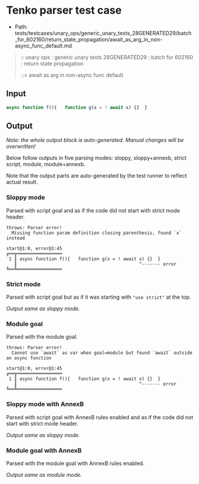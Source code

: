 # Tenko parser test case

- Path: tests/testcases/unary_ops/generic_unary_tests_28GENERATED29/batch_for_602160/return_state_propagation/await_as_arg_in_non-async_func_default.md

> :: unary ops : generic unary tests 28GENERATED29 : batch for 602160 : return state propagation
>
> ::> await as arg in non-async func default

## Input

`````js
async function f(){   function g(x = ! await x) {}  }
`````

## Output

_Note: the whole output block is auto-generated. Manual changes will be overwritten!_

Below follow outputs in five parsing modes: sloppy, sloppy+annexb, strict script, module, module+annexb.

Note that the output parts are auto-generated by the test runner to reflect actual result.

### Sloppy mode

Parsed with script goal and as if the code did not start with strict mode header.

`````
throws: Parser error!
  Missing function param definition closing parenthesis, found `x` instead

start@1:0, error@1:45
╔══╦═════════════════
 1 ║ async function f(){   function g(x = ! await x) {}  }
   ║                                              ^------- error
╚══╩═════════════════

`````

### Strict mode

Parsed with script goal but as if it was starting with `"use strict"` at the top.

_Output same as sloppy mode._

### Module goal

Parsed with the module goal.

`````
throws: Parser error!
  Cannot use `await` as var when goal=module but found `await` outside an async function

start@1:0, error@1:45
╔══╦═════════════════
 1 ║ async function f(){   function g(x = ! await x) {}  }
   ║                                              ^------- error
╚══╩═════════════════

`````

### Sloppy mode with AnnexB

Parsed with script goal with AnnexB rules enabled and as if the code did not start with strict mode header.

_Output same as sloppy mode._

### Module goal with AnnexB

Parsed with the module goal with AnnexB rules enabled.

_Output same as module mode._
